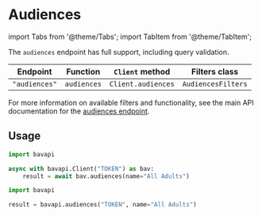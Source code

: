 # Audiences

import Tabs from '@theme/Tabs';
import TabItem from '@theme/TabItem';

The `audiences` endpoint has full support, including query validation.

| Endpoint      | Function    | `Client` method    | Filters class      |
|---------------|-------------|--------------------|--------------------|
| `"audiences"` | `audiences` | `Client.audiences` | `AudiencesFilters` |

For more information on available filters and functionality, see the main API documentation for the [audiences endpoint](/core-resources/audiences.md).

## Usage

<Tabs>
  <TabItem value="async" label="Async" default>

```py title="Using Client asynchronously"
import bavapi

async with bavapi.Client("TOKEN") as bav:
    result = await bav.audiences(name="All Adults")
```

  </TabItem>
  <TabItem value="sync" label="Sync">

```py title="Using top-level functions"
import bavapi

result = bavapi.audiences("TOKEN", name="All Adults")
```

  </TabItem>
</Tabs>

